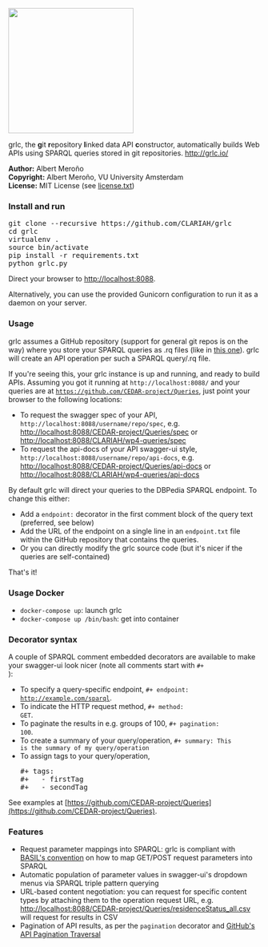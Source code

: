 <p algin="center"><img src="https://raw.githubusercontent.com/CLARIAH/grlc/master/static/img/grlc_logo_01.png" width="250px"></p>

grlc, the <b>g</b>it <b>r</b>epository <b>l</b>inked data API <b>c</b>onstructor, automatically builds Web APIs using SPARQL queries stored in git repositories. http://grlc.io/

**Author:**	Albert Meroño  
**Copyright:**	Albert Meroño, VU University Amsterdam  
**License:**	MIT License (see [license.txt](license.txt))

### Install and run

<pre>
git clone --recursive https://github.com/CLARIAH/grlc
cd grlc
virtualenv .
source bin/activate
pip install -r requirements.txt
python grlc.py
</pre>

Direct your browser to [http://localhost:8088](http://localhost:8088).

Alternatively, you can use the provided Gunicorn configuration to run it as a daemon on your server.

### Usage

grlc assumes a GitHub repository (support for general git repos is on the way) where you store your SPARQL queries as .rq files (like in [this one](https://github.com/CEDAR-project/Queries)). grlc will create an API operation per such a SPARQL query/.rq file.

If you're seeing this, your grlc instance is up and running, and ready to build APIs. Assuming you got it running at <code>http://localhost:8088/</code> and your queries are at <code>https://github.com/CEDAR-project/Queries</code>, just point your browser to the following locations:

- To request the swagger spec of your API, <code>http://localhost:8088/username/repo/spec</code>, e.g. [http://localhost:8088/CEDAR-project/Queries/spec](http://localhost:8088/CEDAR-project/Queries/spec) or [http://localhost:8088/CLARIAH/wp4-queries/spec](http://localhost:8088/CLARIAH/wp4-queries/spec)
- To request the api-docs of your API swagger-ui style, <code>http://localhost:8088/username/repo/api-docs</code>, e.g. [http://localhost:8088/CEDAR-project/Queries/api-docs](http://localhost:8088/CEDAR-project/Queries/api-docs) or [http://localhost:8088/CLARIAH/wp4-queries/api-docs](http://localhost:8088/CLARIAH/wp4-queries/api-docs)

By default grlc will direct your queries to the DBPedia SPARQL endpoint. To change this either:

* Add a `endpoint:` decorator in the first comment block of the query text (preferred, see below)
* Add the URL of the endpoint on a single line in an `endpoint.txt` file within the GitHub repository that contains the queries.
* Or you can directly modify the grlc source code (but it's nicer if the queries are self-contained)

That's it!

### Usage Docker

- `docker-compose up`: launch grlc
- `docker-compose up /bin/bash`: get into container 
### Decorator syntax
A couple of SPARQL comment embedded decorators are available to make your swagger-ui look nicer (note all comments start with <code>#+ </code>):

- To specify a query-specific endpoint, <code>#+ endpoint: http://example.com/sparql</code>.
- To indicate the HTTP request method, <code>#+ method: GET</code>.
- To paginate the results in e.g. groups of 100, <code>#+ pagination: 100</code>.
- To create a summary of your query/operation, <code>#+ summary: This is the summary of my query/operation</code>
- To assign tags to your query/operation,
    <pre>&#35;+ tags:
  &#35;+   - firstTag
  &#35;+   - secondTag</pre>

See examples at [https://github.com/CEDAR-project/Queries](https://github.com/CEDAR-project/Queries).

### Features

- Request parameter mappings into SPARQL: grlc is compliant with [BASIL's convention](https://github.com/the-open-university/basil/wiki/SPARQL-variable-name-convention-for-WEB-API-parameters-mapping) on how to map GET/POST request parameters into SPARQL
- Automatic population of parameter values in swagger-ui's dropdown menus via SPARQL triple pattern querying
- URL-based content negotiation: you can request for specific content types by attaching them to the operation request URL, e.g. [http://localhost:8088/CEDAR-project/Queries/residenceStatus_all.csv](http://localhost:8088/CEDAR-project/Queries/residenceStatus_all.csv) will request for results in CSV
- Pagination of API results, as per the `pagination` decorator and [GitHub's API Pagination Traversal](https://developer.github.com/guides/traversing-with-pagination/)
